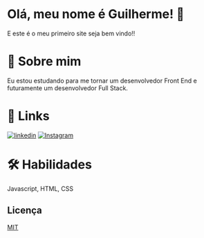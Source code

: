 # Olá, meu nome é Guilherme! 👋

E este é o meu primeiro site seja bem vindo!!

# 🚀 Sobre mim
Eu estou estudando para me tornar um desenvolvedor Front End e futuramente um desenvolvedor Full Stack.


# 🔗 Links
[![linkedin](https://img.shields.io/badge/linkedin-0A66C2?style=for-the-badge&logo=linkedin&logoColor=white)](https://www.linkedin.com/in/guilherme-rodrigues-b78791267/)
[![Instagram](https://img.shields.io/badge/Instagram-E4405F?style=for-the-badge&logo=instagram&logoColor=white)](https://www.instagram.com/eu_guilherme_84/)




# 🛠 Habilidades
Javascript, HTML, CSS

## Licença

[MIT](https://choosealicense.com/licenses/mit/)



